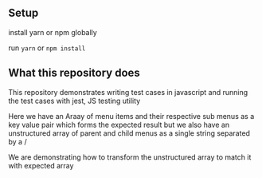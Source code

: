 
## Setup
install yarn or npm globally 

run `yarn` or `npm install`

## What this repository does

This repository demonstrates writing test cases in javascript and running the test cases with jest, JS testing utility

Here we have an Araay of menu items and their respective sub menus as a key value pair which forms the expected result but we also have an unstructured array of parent and child menus as a single string separated by a /

We are demonstrating how to transform the unstructured array to match it with expected array


